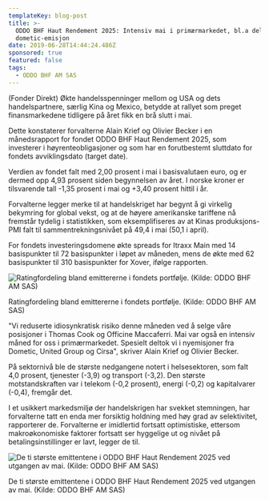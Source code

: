 ```yaml
---
templateKey: blog-post
title: >-
  ODDO BHF Haut Rendement 2025: Intensiv mai i primærmarkedet, bl.a deltatt i
  dometic-emisjon
date: 2019-06-28T14:44:24.486Z
sponsored: true
featured: false
tags:
  - ODDO BHF AM SAS
---
```

(Fonder Direkt) Økte handelsspenninger mellom og USA og dets handelspartnere, særlig Kina og Mexico, betydde at rallyet som preget finansmarkedene tidligere på året fikk en brå slutt i mai.



Dette konstaterer forvalterne Alain Krief og Olivier Becker i en månedsrapport for fondet ODDO BHF Haut Rendement 2025, som investerer i høyrenteobligasjoner og som har en forutbestemt sluttdato for fondets avviklingsdato (target date).



Verdien av fondet falt med 2,00 prosent i mai i basisvalutaen euro, og er dermed opp 4,93 prosent siden begynnelsen av året. I norske kroner er tilsvarende tall -1,35 prosent i mai og +3,40 prosent hittil i år.



Forvalterne legger merke til at handelskriget har begynt å gi virkelig bekymring for global vekst, og at de høyere amerikanske tariffene nå fremstår tydelig i statistikken, som eksemplifiseres av at Kinas produksjons-PMI falt til sammentrekningsnivået på 49,4 i mai (50,1 i april).



For fondets investeringsdomene økte spreads for Itraxx Main med 14 basispunkter til 72 basispunkter i løpet av måneden, mens de økte med 62 basispunkter til 310 basispunkter for Xover, ifølge rapporten.

![  Ratingfordeling bland emittererne i fondets portfølje. (Kilde: ODDO BHF AM SAS)](/img/oddo28jun.png)

<span class="image-caption">  Ratingfordeling bland emittererne i fondets portfølje. (Kilde: ODDO BHF AM SAS)</span>

"Vi reduserte idiosynkratisk risiko denne måneden ved å selge våre posisjoner i Thomas Cook og Officine Maccaferri. Mai var også en intensiv måned for oss i primærmarkedet. Spesielt deltok vi i nyemisjoner fra Dometic, United Group og Cirsa", skriver Alain Krief og Olivier Becker.



På sektornivå ble de største nedgangene notert i helsesektoren, som falt 4,0 prosent, tjenester (-3,9) og transport (-3,2). Den største motstandskraften var i telekom (-0,2 prosent), energi (-0,2) og kapitalvarer (-0,4), fremgår det.



I et usikkert markedsmiljø der handelskrigen har svekket stemningen, har forvalterne tatt en enda mer forsiktig holdning med høy grad av selektivitet, rapporterer de. Forvalterne er imidlertid fortsatt optimistiske, ettersom makroøkonomiske faktorer fortsatt ser hyggelige ut og nivået på betalingsinstillinger er lavt, legger de til.

![De ti største emittentene i ODDO BHF Haut Rendement 2025 ved utgangen av mai. (Kilde: ODDO BHF AM SAS)](/img/oddo28jun2.png)

<span class="image-caption">De ti største emittentene i ODDO BHF Haut Rendement 2025 ved utgangen av mai. (Kilde: ODDO BHF AM SAS)</span>
